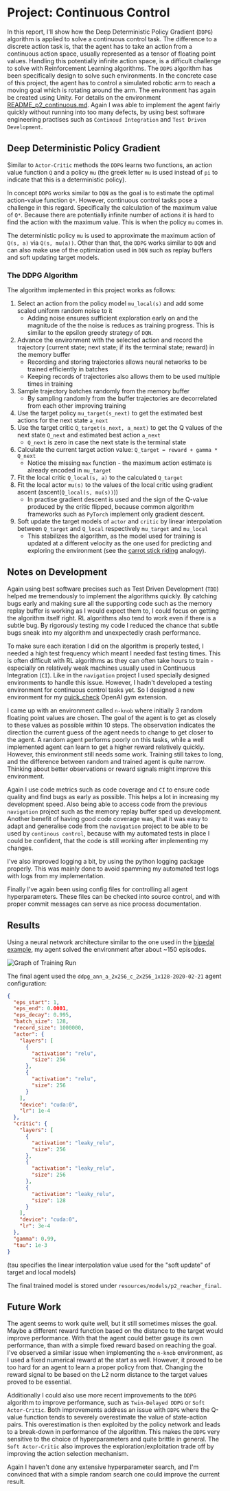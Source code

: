 # Project: Continuous Control

In this report, I'll show how the Deep Deterministic Policy Gradient (`DDPG`) algorithm is applied to solve a continuous control task. The difference to a discrete action task is, that the agent has to take an action from a continuous action space, usually represented as a tensor of floating point values. Handling this potentially infinite action space, is a difficult challenge to solve with Reinforcement Learning algorithms. The `DDPG` algorithm has been specifically design to solve such environments. In the concrete case of this project, the agent has to control a simulated robotic arm to reach a moving goal which is rotating around the arm. The environment has again be created using Unity. For details on the environment [README_p2_continuous.md](README_p2_continuous.md). Again I was able to implement the agent fairly quickly without running into too many defects, by using best software engineering practises such as `Continoud Integration` and `Test Driven Development`.

## Deep Deterministic Policy Gradient
Similar to `Actor-Critic` methods the `DDPG` learns two functions, an action value function `Q` and a policy `mu` (the greek letter `mu` is used instead of `pi` to indicate that this is a deterministic policy). 

In concept `DDPG` works similar to `DQN` as the goal is to estimate the optimal action-value function `Q*`. However, continuous control tasks pose a challenge in this regard. Specifically the calculation of the maximum value of `Q*`. Because there are potentially infinite number of actions it is hard to find the action with the maximum value. This is when the policy `mu` comes in.

The deterministic policy `mu` is used to approximate the maximum action of `Q(s, a)` via `Q(s, mu(a))`. Other than that, the `DDPG` works similar to `DQN` and can also make use of the optimization used in `DQN` such as replay buffers and soft updating target models.

### The DDPG Algorithm
The algorithm implemented in this project works as follows:

1) Select an action from the policy model `mu_local(s)` and add some scaled uniform random noise to it
    - Adding noise ensures sufficient exploration early on and the magnitude of the the noise is reduces as training progress. This is similar to the epsilon greedy strategy of `DQN`. 
2) Advance the environment with the selected action and record the trajectory (current state; next state; if its the terminal state; reward) in the memory buffer
    - Recording and storing trajectories allows neural networks to be trained efficiently in batches
    - Keeping records of trajectories also allows them to be used multiple times in training
3) Sample trajectory batches randomly from the memory buffer
    - By sampling randomly from the buffer trajectories are decorrelated from each other improving training
4) Use the target policy `mu_target(s_next)` to get the estimated best actions for the next state `a_next`
5) Use the target critic `Q_target(s_next, a_next)` to get the Q values of the next state `Q_next` and estimated best action `a_next`
    - `Q_next` is zero in case the next state is the terminal state 
6) Calculate the current target action value: `Q_target = reward + gamma * Q_next`
    - Notice the missing `max` function - the maximum action estimate is already encoded in `mu_target`
7) Fit the local critic `Q_local(s, a)` to the calculated `Q_target`
8) Fit the local actor `mu(s)` to the values of the local critic using gradient ascent (ascent(`Q_local(s, mu(s))`))
    - In practise gradient descent is used and the sign of the Q-value produced by the critic flipped, because common algorithm frameworks such as `PyTorch` implement only gradient descent.
9) Soft update the target models of `actor` and `critic` by linear interpolation between `Q_target` and `Q_local` respectively `mu_target` and `mu_local`
    - This stabilizes the algorithm, as the model used for training is updated at a different velocity as the one used for predicting and exploring the environment (see the [carrot stick riding](https://www.youtube.com/watch?v=-PVFBGN_zoM) analogy).

## Notes on Development
Again using best software precises such as Test Driven Development (`TDD`) helped me tremendously to implement the algorithms quickly. By catching bugs early and making sure all the supporting code such as the memory replay buffer is working as I would expect them to, I could focus on getting the algorithm itself right. RL algorithms also tend to work even if there is a subtle bug. By rigorously testing my code I reduced the chance that subtle bugs sneak into my algorithm and unexpectedly crash performance. 

To make sure each iteration I did on the algorithm is properly tested, I needed a high test frequency which meant I needed fast testing times. This is often difficult with RL algorithms as they can often take hours to train - especially on relatively weak machines usually used in Continuous Integration (`CI`). Like in the `navigation` project I used specially designed environments to handle this issue. However, I hadn't developed a testing environment for continuous control tasks yet. So I designed a new environment for my [quick_check](https://github.com/SwamyDev/gym-quickcheck) OpenAI gym extension.

I came up with an environment called `n-knob` where initially 3 random floating point values are chosen. The goal of the agent is to get as closely to these values as possible within 10 steps. The observation indicates the direction the current guess of the agent needs to change to get closer to the agent. A random agent performs poorly on this tasks, while a well implemented agent can learn to get a higher reward relatively quickly. However, this environment still needs some work. Training still takes to long, and the difference between random and trained agent is quite narrow. Thinking about better observations or reward signals might improve this environment.

Again I use code metrics such as code coverage and `CI` to ensure code quality and find bugs as early as possible. This helps a lot in increasing my development speed. Also being able to access code from the previous `navigation` project such as the memory replay buffer sped up development. Another benefit of having good code coverage was, that it was easy to adapt and generalise code from the `navigation` project to be able to be used by `continous control`, because with my automated tests in place I could be confident, that the code is still working after implementing my changes.

I've also improved logging a bit, by using the python logging package properly. This was mainly done to avoid spamming my automated test logs with logs from my implementation.
 
Finally I've again been using config files for controlling all agent hyperparameters. These files can be checked into source control, and with proper commit messages can serve as nice process documentation.

## Results
Using a neural network architecture similar to the one used in the [bipedal example](https://github.com/udacity/deep-reinforcement-learning/blob/master/ddpg-bipedal/model.py), my agent solved the environment after about ~150 episodes. 

![Graph of Training Run](../resources/images/ddpg_training.png)

The final agent used the `ddpg_ann_a_2x256_c_2x256_1x128-2020-02-21` agent configuration:
```json
{
  "eps_start": 1,
  "eps_end": 0.0001,
  "eps_decay": 0.995,
  "batch_size": 128,
  "record_size": 1000000,
  "actor": {
    "layers": [
      {
        "activation": "relu",
        "size": 256
      },
      {
        "activation": "relu",
        "size": 256
      }
    ],
    "device": "cuda:0",
    "lr": 1e-4
  },
  "critic": {
    "layers": [
      {
        "activation": "leaky_relu",
        "size": 256
      },
      {
        "activation": "leaky_relu",
        "size": 256
      },
      {
        "activation": "leaky_relu",
        "size": 128
      }
    ],
    "device": "cuda:0",
    "lr": 3e-4
  },
  "gamma": 0.99,
  "tau": 1e-3
}
```
(tau specifies the linear interpolation value used for the "soft update" of target and local models)

The final trained model is stored under `resources/models/p2_reacher_final`.

## Future Work
The agent seems to work quite well, but it still sometimes misses the goal. Maybe a different reward function based on the distance to the target would improve performance. With that the agent could better gauge its own performance, than with a simple fixed reward based on reaching the goal. I've observed a similar issue when implementing the `n-knob` environment, as I used a fixed numerical reward at the start as well. However, it proved to be too hard for an agent to learn a proper policy from that. Changing the reward signal to be based on the L2 norm distance to the target values proved to be essential.

Additionally I could also use more recent improvements to the `DDPG` algorithm to improve performance, such as `Twin-Delayed DDPG` or `Soft Actor-Critic`. Both improvements address an issue with `DDPG` where the Q-value function tends to severely overestimate the value of state-action pairs. This overestimation is then exploited by the policy network and leads to a break-down in performance of the algorithm. This makes the `DDPG` very sensitive to the choice of hyperparameters and quite brittle in general. The `Soft Actor-Critic` also improves the exploration/exploitation trade off by improving the action selection mechanism. 

Again I haven't done any extensive hyperparameter search, and I'm convinced that with a simple random search one could improve the current result.


